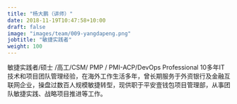 ```yaml
---
title: "杨大鹏（讲师）"
date: 2018-11-19T10:47:58+10:00
draft: false
image: "images/team/009-yangdapeng.png"
jobtitle: "敏捷实践者"
weight: 100
---
```


敏捷实践者/硕士 /高工/CSM/ PMP / PMI-ACP/DevOps Professional 
10多年IT技术和项目团队管理经验，在海外工作生活多年，曾长期服务于外资银行及金融互联网企业，操盘过数百人规模敏捷转型，现供职于平安壹钱包项目管理部，从事团队敏捷实践、战略项目推进等工作。